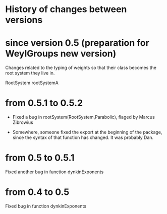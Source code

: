 
History of changes between versions
===================================

# since version 0.5 (preparation for WeylGroups new version)

Changes related to the typing of weights so that their class becomes the root system they live in.

RootSystem
rootSystemA

# from 0.5.1 to 0.5.2

- Fixed a bug in rootSystem(RootSystem,Parabolic), flaged by Marcus Zibrowius

- Somewhere, someone fixed the export at the beginning of the package, since the syntax of that function has changed. It was probably Dan. 

# from 0.5 to 0.5.1

Fixed another bug in function dynkinExponents

# from 0.4 to 0.5

Fixed bug in function dynkinExponents






